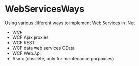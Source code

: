 # WebServicesWays
Using various different ways to implement Web Services in .Net

  - WCF
  - WCF Ajax proxies
  - WCF REST
  - WCF data web services OData
  - WCF Web.Api
  - Asmx (obsolete, only for maintenance porpouses)
